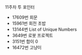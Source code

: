 11주차 투 포인터 <br>
- 17609번 회문 <br>
- 15961번 회전 초밥 <br>
- 13144번 List of Unique Numbers <br>
- 3649번 로봇 프로젝트 <br>
- 3151번 합이 0 <br>
- 16472번 고냥이 <br>
